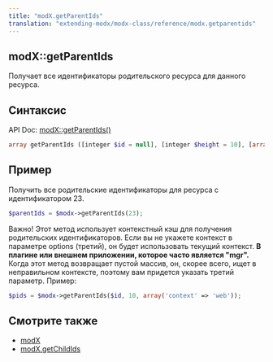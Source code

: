 ```yaml
---
title: "modX.getParentIds"
translation: "extending-modx/modx-class/reference/modx.getparentids"
---
```


## modX::getParentIds

Получает все идентификаторы родительского ресурса для данного ресурса.

## Синтаксис

API Doc: [modX::getParentIds()](http://api.modx.com/revolution/2.2/db_core_model_modx_modx.class.html#%5CmodX::getParentIds())

``` php
array getParentIds ([integer $id = null], [integer $height = 10], [array $options = array()] )
```

## Пример

Получить все родительские идентификаторы для ресурса с идентификатором 23.

``` php
$parentIds = $modx->getParentIds(23);
```

Важно! Этот метод использует контекстный кэш для получения родительских идентификаторов. Если вы не укажете контекст в параметре options (третий), он будет использовать текущий контекст. **В плагине или внешнем приложении, которое часто является "mgr".** Когда этот метод возвращает пустой массив, он, скорее всего, ищет в неправильном контексте, поэтому вам придется указать третий параметр. Пример:

``` php
$pids = $modx->getParentIds($id, 10, array('context' => 'web'));
```

## Смотрите также

- [modX](extending-modx/core-model/modx "modX")
- [modX.getChildIds](extending-modx/modx-class/reference/modx.getchildids "modX.getChildIds")
